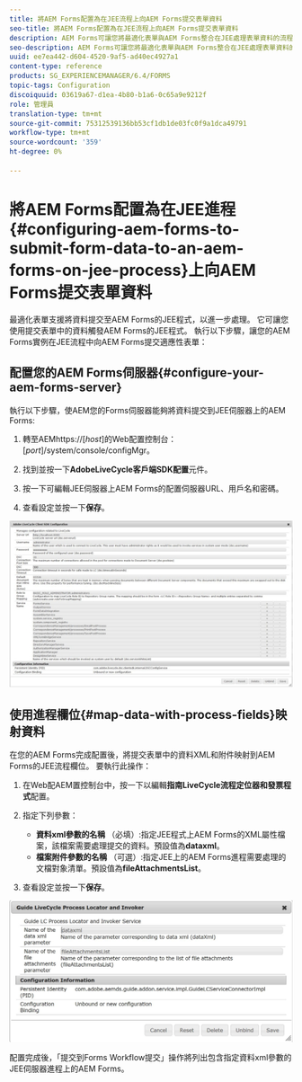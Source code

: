 ```yaml
---
title: 將AEM Forms配置為在JEE流程上向AEM Forms提交表單資料
seo-title: 將AEM Forms配置為在JEE流程上向AEM Forms提交表單資料
description: AEM Forms可讓您將最適化表單與AEM Forms整合在JEE處理表單資料的流程上。
seo-description: AEM Forms可讓您將最適化表單與AEM Forms整合在JEE處理表單資料的流程上。
uuid: ee7ea442-d604-4520-9af5-ad40ec4927a1
content-type: reference
products: SG_EXPERIENCEMANAGER/6.4/FORMS
topic-tags: Configuration
discoiquuid: 03619a67-d1ea-4b80-b1a6-0c65a9e9212f
role: 管理員
translation-type: tm+mt
source-git-commit: 75312539136bb53cf1db1de03fc0f9a1dca49791
workflow-type: tm+mt
source-wordcount: '359'
ht-degree: 0%

---
```



# 將AEM Forms配置為在JEE進程{#configuring-aem-forms-to-submit-form-data-to-an-aem-forms-on-jee-process}上向AEM Forms提交表單資料

最適化表單支援將資料提交至AEM Forms的JEE程式，以進一步處理。 它可讓您使用提交表單中的資料觸發AEM Forms的JEE程式。 執行以下步驟，讓您的AEM Forms實例在JEE流程中向AEM Forms提交適應性表單：

## 配置您的AEM Forms伺服器{#configure-your-aem-forms-server}

執行以下步驟，使AEM您的Forms伺服器能夠將資料提交到JEE伺服器上的AEM Forms:

1. 轉至AEMhttps://[*host*]&#x200B;的Web配置控制台：[*port*]/system/console/configMgr。

1. 找到並按一下&#x200B;**AdobeLiveCycle客戶端SDK配置**&#x200B;元件。
1. 按一下可編輯JEE伺服器上AEM Forms的配置伺服器URL、用戶名和密碼。
1. 查看設定並按一下&#x200B;**保存**。

![AdobeLiveCycle用戶端SDK組態](assets/clientsdkconfiguration.jpg)

## 使用進程欄位{#map-data-with-process-fields}映射資料

在您的AEM Forms完成配置後，將提交表單中的資料XML和附件映射到AEM Forms的JEE流程欄位。 要執行此操作：

1. 在Web配AEM置控制台中，按一下以編輯&#x200B;**指南LiveCycle流程定位器和發票程式**&#x200B;配置。
1. 指定下列參數：

   * **資料xml參數的名稱** （必填）:指定JEE程式上AEM Forms的XML屬性檔案，該檔案需要處理提交的資料。預設值為&#x200B;**dataxml**。
   * **檔案附件參數的名稱** （可選）:指定JEE上的AEM Forms進程需要處理的文檔對象清單。預設值為&#x200B;**fileAttachmentsList**。

1. 查看設定並按一下&#x200B;**保存**。

![指南LiveCycle流程貨位和發票人](assets/test3.jpg)

配置完成後，「提交到Forms Workflow提交」操作將列出包含指定資料xml參數的JEE伺服器進程上的AEM Forms。

